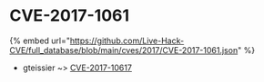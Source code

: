 # CVE-2017-1061
{% embed url="https://github.com/Live-Hack-CVE/full_database/blob/main/cves/2017/CVE-2017-1061.json" %}

* gteissier ~> [CVE-2017-10617](https://www.alice-snow.ru/2017/database/cve-2017-1061/cve-2017-10617-gteissier)